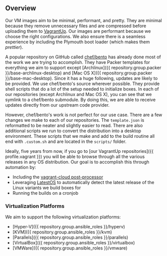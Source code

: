 ## Overview

Our VM images aim to be minimal, performant, and pretty. They are minimal because they remove unnecessary files and are compressed before uploading them to [VagrantUp](https://www.vagrantup.com/). Our images are performant because we choose the right configurations. We also ensure there is a seamless experience by including the Plymouth boot loader (which makes them *prettier*).

A popular repository on GitHub called [chef/bento](https://github.com/chef/bento/tree/master/packer_templates) has already done most of the work we are trying to accomplish. They have Packer templates for everything we aim to support except [Archlinux]({{ repository.group.packer }}/base-archlinux-desktop) and [Mac OS X]({{ repository.group.packer }}/base-mac-desktop). Since it has a huge following, updates are likely to be provided. We use chef/bento's source wherever possible. They provide shell scripts that do a lot of the setup needed to initialize boxes. In each of our repositories (except Archlinux and Mac OS X), you can see that we symlink to a chef/bento submodule. By doing this, we are able to receive updates directly from our upstream code provider.

However, chef/bento's work is not perfect for our use case. There are a few changes we make to each of our repositories. The `template.json` is reformatted to be neater and slightly easier to read. There are also additional scripts we run to convert the distribution into a desktop environment. These scripts that we make and add to the build routine all end with `.custom.sh` and are located in the `scripts/` folder.

Ideally, five years from now, if you go to [our VagrantUp repositories]({{ profile.vagrant }}) you will be able to browse through all the various releases in any OS distribution. Our goal is to accomplish this through automation by:

* Including the [vagrant-cloud post-processor](https://www.packer.io/docs/post-processors/vagrant-cloud)
* Leveraging [LatestOS](https://pypi.org/project/latestos/) to automatically detect the latest release of the Linux variants we build boxes for
* Running the builds on a cronjob

### Virtualization Platforms

We aim to support the following virtualization platforms:

* [Hyper-V]({{ repository.group.ansible_roles }}/hyperv)
* [KVM]({{ repository.group.ansible_roles }}/kvm)
* [Parallels]({{ repository.group.ansible_roles }}/parallels)
* [VirtualBox]({{ repository.group.ansible_roles }}/virtualbox)
* [VMWare]({{ repository.group.ansible_roles }}/vmware)

